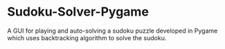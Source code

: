 # Sudoku-Solver-Pygame
 A GUI for playing and auto-solving a sudoku puzzle developed in Pygame which uses backtracking algorithm to solve the sudoku.
